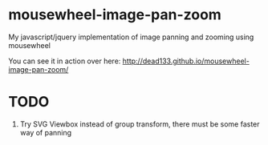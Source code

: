 mousewheel-image-pan-zoom
========================

My javascript/jquery implementation of image panning and zooming using mousewheel

You can see it in action over here: 
http://dead133.github.io/mousewheel-image-pan-zoom/


TODO
========================
1. Try SVG Viewbox instead of group transform, there must be some faster way of panning
